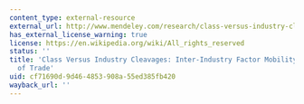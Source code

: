 ```yaml
---
content_type: external-resource
external_url: http://www.mendeley.com/research/class-versus-industry-cleavages-interindustry-factor-mobility-politics-trade/
has_external_license_warning: true
license: https://en.wikipedia.org/wiki/All_rights_reserved
status: ''
title: 'Class Versus Industry Cleavages: Inter-Industry Factor Mobility and the Politics
  of Trade'
uid: cf71690d-9d46-4853-908a-55ed385fb420
wayback_url: ''
---
```

